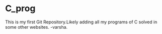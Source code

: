 # C_prog
This is my first Git Repository.Likely  adding all my programs of C solved in some other websites.
-varsha.
